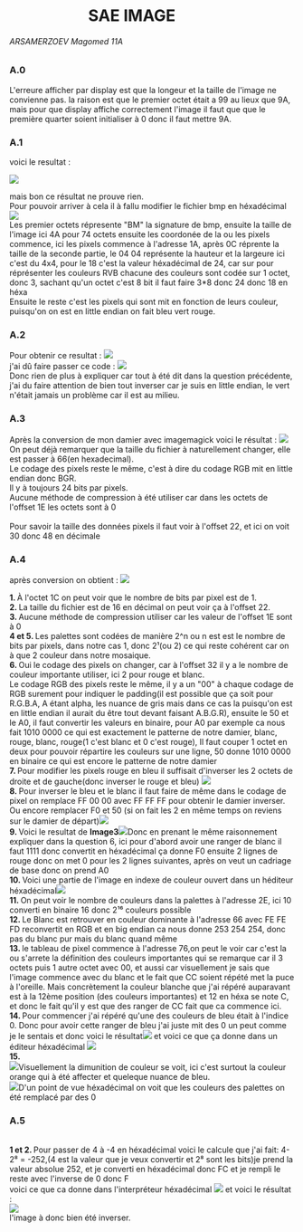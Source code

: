 <h1>‎ ‎ ‎ ‎ ‎‎ ‎ ‎ ‎ ‎ ‎ ‎ ‎ ‎ ‎ ‎ ‎ ‎ ‎ ‎ ‎ ‎ ‎SAE IMAGE</h1>
<h6>ARSAMERZOEV Magomed 11A</h6>


<h3> A.0 </h3>
<p>L'erreure afficher par display est que la longeur et la taille de l'image ne convienne pas.
la raison est que le premier octet était a 99 au lieux que 9A, mais pour que display affiche correctement l'image il faut que que le première quarter soient initialiser à 0 donc il faut mettre 9A. </p>

<h3> A.1 </h3>
<p> voici le resultat : </p>
<img src="images/image0.png">
<p>mais bon ce résultat ne prouve rien.<br>Pour pouvoir arriver à cela il à fallu modifier le fichier bmp en héxadécimal <img src="images/mosaique.png"> <br> Les premier octets répresente "BM" la signature de bmp, ensuite la taille de l'image ici 4A pour 74 octets ensuite les coordonée de la ou les pixels commence, ici les pixels commence à l'adresse 1A, après 0C réprente la taille de la seconde partie, le 04 04 représente la hauteur et la largeure ici c'est du 4x4, pour le 18 c'est la valeur héxadécimal de 24, car sur pour réprésenter les couleurs RVB chacune des couleurs sont codée sur 1 octet, donc 3, sachant qu'un octet c'est 8 bit il faut faire 3*8 donc 24 donc 18 en héxa <br> Ensuite le reste c'est les pixels qui sont mit en fonction de leurs couleur, puisqu'on on est en little endian on fait bleu vert rouge.
</p>
<h3>A.2</h3>
<p> Pour obtenir ce resultat : <img src="images/image copy.png"> <br> j'ai dû faire passer ce code : <img src="images/image copy 2.png"><br>Donc rien de plus à expliquer car tout à été dit dans la question précédente, j'ai du faire attention de bien tout inverser car je suis en little endian, le vert n'était jamais un problème car il est au milieu.</p>

<h3>A.3</h3>
<p>Après la conversion de mon damier avec imagemagick voici le résultat : <img src="images/image copy 3.png"> <br> 
On peut déjà remarquer que la taille du fichier à naturellement changer, elle est passer à 66(en hexadecimal).<br> 
Le codage des pixels reste le même, c'est à dire du codage RGB mit en little endian donc BGR.<br>
Il y à toujours 24 bits par pixels.<br>
Aucune méthode de compression à été utiliser car dans les octets de l'offset 1E les octets sont à 0 <br> <br>
Pour savoir la taille des données pixels il faut voir à l'offset 22, et ici on voit 30 donc 48 en décimale</p>
 
<h3>A.4</h3>
<p>après conversion on obtient : <img src="images/image copy 4.png"></p>
<p><b>1. </b>À l'octet 1C on peut voir que le nombre de bits par pixel est de 1.
<br><b>2. </b>La taille du fichier est de 16 en décimal on peut voir ça à l'offset 22.<br><b>3. </b>Aucune méthode de compression utiliser car les valeur de l'offset 1E sont à 0<br><b>4 et 5. </b>Les palettes sont codées de manière 2^n ou n est est le nombre de bits par pixels, dans notre cas 1, donc 2¹(ou 2) ce qui reste cohérent car on à que 2 couleur dans notre mosaique.
<br><b>6. </b>Oui le codage des pixels on changer, car à l'offset 32 il y a le nombre de couleur importante utiliser, ici 2 pour rouge et blanc.<br>Le codage RGB des pixels reste le même, il y a un "00" à chaque codage de RGB surement pour indiquer le padding(il est possible que ça soit pour R.G.B.A, A étant alpha, les nuance de gris mais dans ce cas la puisqu'on est en little endian il aurait du être tout devant faisant A.B.G.R), ensuite le 50 et le A0, il faut convertir les valeurs en binaire, pour A0 par exemple ca nous fait 1010 0000 ce qui est exactement le patterne de notre damier, blanc, rouge, blanc, rouge(1 c'est blanc et 0 c'est rouge), Il faut couper 1 octet en deux pour pouvoir répartire les couleurs sur une ligne, 50 donne 1010 0000 en binaire ce qui est encore le patterne de notre damier <br>
<b>7. </b>Pour modifier les pixels rouge en bleu il suffisait d'inverser les 2 octets de droite et de gauche(donc inverser le rouge et bleu)
<img src="images/image copy 5.png"><br>
<b>8. </b>Pour inverser le bleu et le blanc il faut faire de même dans le codage de pixel on remplace FF 00 00 avec FF FF FF pour obtenir le damier inverser. Ou encore remplacer F0 et 50 (si on fait les 2 en même temps on reviens sur le damier de départ)<img src="images/image copy 6.png"><br>
<b>9. </b> Voici le resultat de <b>Image3</b><img src="images/image copy 7.png">Donc en prenant le même raisonnement expliquer dans la question 6, ici pour d'abord avoir une ranger de blanc il faut 1111 donc convertit en héxadécimal ça donne F0 ensuite 2 lignes de rouge donc on met 0 pour les 2 lignes suivantes, après on veut un cadriage de base donc on prend A0<br>
<b>10. </b>Voici une partie de l'image en indexe de couleur ouvert dans un héditeur héxadécimal<img src="images/image copy 8.png"><br>
<b>11. </b>On peut voir le nombre de couleurs dans la palettes à l'adresse 2E, ici 10 converti en binaire 16 donc 2¹⁶ couleurs possible<br>
<b>12. </b> Le Blanc est retrouver en couleur dominante à l'adresse 66 avec FE FE FD reconvertit en RGB et en big endian ca nous donne 253 254 254, donc pas du blanc pur mais du blanc quand même<br>
<b>13. </b>le tableau de pixel commence à l'adresse 76,on peut le voir car c'est la ou s'arrete la définition des couleurs importantes qui se remarque car il 3 octets puis 1 autre octet avec 00, et aussi car visuellement je sais que l'image commence avec du blanc et le fait que CC soient répété met la puce à l'oreille. Mais concrètement la couleur blanche que j'ai répéré auparavant est à la 12ème position (des couleurs importantes) et 12 en héxa se note C, et donc le fait qu'il y est que des ranger de CC fait que ca commence ici.<br>
<b>14. </b>Pour commencer j'ai répéré qu'une des couleurs de bleu était à l'indice 0. Donc pour avoir cette ranger de bleu j'ai juste mit des 0 un peut comme je le sentais et donc voici le résultat<img src="images/image copy 9.png"> et voici ce que ça donne dans un éditeur héxadécimal <img src="images/image copy 10.png"><br>
<b>15.<br> </b><img src="images/image copy 11.png">Visuellement la dimunition de couleur se voit, ici c'est surtout la couleur orange qui à été affecter et queleque nuance de bleu.
<br><img src="images/image copy 12.png">D'un point de vue héxadécimal on voit que les couleurs des palettes on été remplacé par des 0 </p>
<p><h3>A.5</h3><br>
<b>1 et 2. </b>Pour passer de 4 à -4 en héxadécimal voici le calcule que j'ai fait: 4-2⁸ = -252,(4 est la valeur que je veux convertir et 2⁸ sont les bits)je prend la valeur absolue 252, et je converti en héxadécimal donc FC et je rempli le reste avec l'inverse de 0 donc F <br> voici ce que ca donne dans l'interpréteur héxadécimal <img src="images/image copy 13.png"> et voici le résultat :<br><img src="images/image copy 14.png"><br>l'image à donc bien été inverser.<br>
</p>